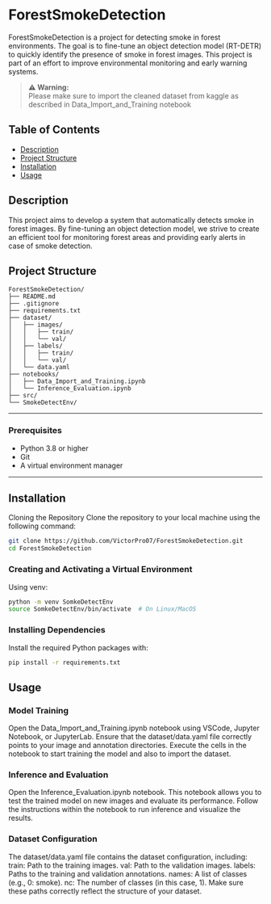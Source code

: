 # ForestSmokeDetection

ForestSmokeDetection is a project for detecting smoke in forest environments. The goal is to fine-tune an object detection model (RT-DETR) to quickly identify the presence of smoke in forest images. This project is part of an effort to improve environmental monitoring and early warning systems.

> **⚠️ Warning:**  
> Please make sure to import the cleaned dataset from kaggle as described in Data_Import_and_Training notebook

## Table of Contents

- [Description](#description)
- [Project Structure](#project-structure)
- [Installation](#installation)
- [Usage](#usage)

## Description

This project aims to develop a system that automatically detects smoke in forest images. By fine-tuning an object detection model, we strive to create an efficient tool for monitoring forest areas and providing early alerts in case of smoke detection.

## Project Structure
```plaintext
ForestSmokeDetection/
├── README.md                   
├── .gitignore                  
├── requirements.txt            
├── dataset/            
│   ├── images/
│   │   ├── train/              
│   │   └── val/                
│   ├── labels/
│   │   ├── train/              
│   │   └── val/                
│   └── data.yaml               
├── notebooks/
│   ├── Data_Import_and_Training.ipynb   
│   └── Inference_Evaluation.ipynb        
├── src/                        
└── SmokeDetectEnv/        
 ```
---

### Prerequisites
- Python 3.8 or higher
- Git
- A virtual environment manager 

---

## Installation
Cloning the Repository
Clone the repository to your local machine using the following command:

```bash
git clone https://github.com/VictorPro07/ForestSmokeDetection.git
cd ForestSmokeDetection
```
### Creating and Activating a Virtual Environment

Using venv:
```bash
python -m venv SomkeDetectEnv
source SomkeDetectEnv/bin/activate  # On Linux/MacOS
```

### Installing Dependencies
Install the required Python packages with:
```bash
pip install -r requirements.txt
```

## Usage

### Model Training
Open the Data_Import_and_Training.ipynb notebook using VSCode, Jupyter Notebook, or JupyterLab.
Ensure that the dataset/data.yaml file correctly points to your image and annotation directories.
Execute the cells in the notebook to start training the model and also to import the dataset.


### Inference and Evaluation
Open the Inference_Evaluation.ipynb notebook.
This notebook allows you to test the trained model on new images and evaluate its performance.
Follow the instructions within the notebook to run inference and visualize the results.

### Dataset Configuration
The dataset/data.yaml file contains the dataset configuration, including:
train: Path to the training images.
val: Path to the validation images.
labels: Paths to the training and validation annotations.
names: A list of classes (e.g., 0: smoke).
nc: The number of classes (in this case, 1).
Make sure these paths correctly reflect the structure of your dataset.


